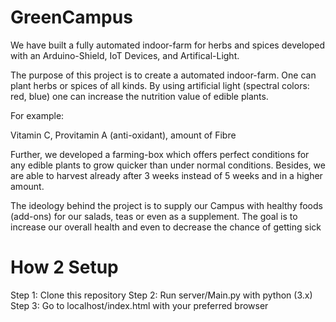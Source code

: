 # GreenCampus
We have built a fully automated indoor-farm for herbs and spices developed with an Arduino-Shield, IoT Devices, and Artifical-Light. 

The purpose of this project is to create a automated indoor-farm. One can plant herbs or spices of all kinds.
By using artificial light (spectral colors: red, blue) one can increase the nutrition value of edible plants.

For example:

Vitamin C,
Provitamin A (anti-oxidant),
amount of Fibre

Further, we developed a farming-box which offers perfect conditions for any edible plants to grow quicker than under normal conditions. Besides, we are able to harvest already after 3 weeks instead of 5 weeks and in a higher amount.

The ideology behind the project is to supply our Campus with healthy foods (add-ons) for our salads, teas or even as a supplement. The goal is to increase our overall health and even to decrease the chance of getting sick 

# How 2 Setup
Step 1: Clone this repository
Step 2: Run server/Main.py with python (3.x)
Step 3: Go to localhost/index.html with your preferred browser